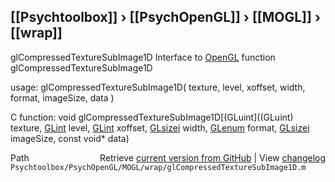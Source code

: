 ## [[Psychtoolbox]] &#8250; [[PsychOpenGL]] &#8250; [[MOGL]] &#8250; [[wrap]]

glCompressedTextureSubImage1D  Interface to [OpenGL](OpenGL) function glCompressedTextureSubImage1D  
  
usage:  glCompressedTextureSubImage1D( texture, level, xoffset, width, format, imageSize, data )  
  
C function:  void glCompressedTextureSubImage1D[(GLuint]((GLuint) texture, [GLint](GLint) level, [GLint](GLint) xoffset, [GLsizei](GLsizei) width, [GLenum](GLenum) format, [GLsizei](GLsizei) imageSize, const void\* data)  




<div class="code_header" style="text-align:right;">
  <span style="float:left;">Path&nbsp;&nbsp;</span> <span class="counter">Retrieve <a href=
  "https://raw.github.com/Psychtoolbox-3/Psychtoolbox-3/beta/Psychtoolbox/PsychOpenGL/MOGL/wrap/glCompressedTextureSubImage1D.m">current version from GitHub</a> | View <a href=
  "https://github.com/Psychtoolbox-3/Psychtoolbox-3/commits/beta/Psychtoolbox/PsychOpenGL/MOGL/wrap/glCompressedTextureSubImage1D.m">changelog</a></span>
</div>
<div class="code">
  <code>Psychtoolbox/PsychOpenGL/MOGL/wrap/glCompressedTextureSubImage1D.m</code>
</div>

